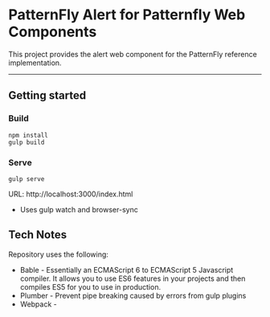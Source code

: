 # PatternFly Alert for Patternfly Web Components
This project provides the alert web component for the PatternFly reference implementation.

---

## Getting started
### Build
    npm install
    gulp build
### Serve
    gulp serve
URL: http://localhost:3000/index.html
* Uses gulp watch and browser-sync

## Tech Notes

Repository uses the following:

* Bable - Essentially an ECMAScript 6 to ECMAScript 5 Javascript compiler. It allows you to use ES6 features in your projects and then compiles ES5 for you to use in production.
* Plumber - Prevent pipe breaking caused by errors from gulp plugins
* Webpack - 
